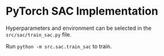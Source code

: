 # PyTorch SAC Implementation
Hyperparameters and environment can be selected in the `src/sac/train_sac.py` file.

Run `python -m src.sac.train_sac` to train.
